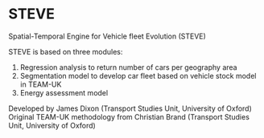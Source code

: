 # STEVE
 Spatial-Temporal Engine for Vehicle fleet Evolution (STEVE)

STEVE is based on three modules:
1. Regression analysis to return number of cars per geography area
2. Segmentation model to develop car fleet based on vehicle stock model in TEAM-UK
3. Energy assessment model

Developed by James Dixon (Transport Studies Unit, University of Oxford)
Original TEAM-UK methodology from Christian Brand (Transport Studies Unit, University of Oxford)

